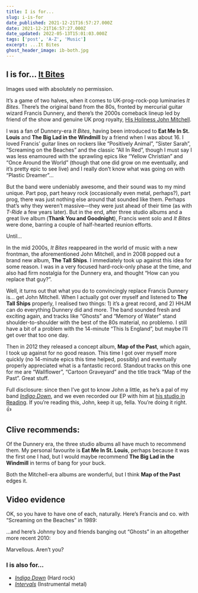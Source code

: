 ```yaml
---
title: I is for...
slug: i-is-for
date_published: 2021-12-21T16:57:27.000Z
date: 2021-12-21T16:57:27.000Z
date_updated: 2022-05-13T15:01:03.000Z
tags: ['post', 'A-Z', 'Music']
excerpt: ...It Bites
ghost_header_image: ib-both.jpg
---
```


## I is for… [It Bites](https://en.wikipedia.org/wiki/It_Bites)

Images used with absolutely no permission.

It’s a game of two halves, when it comes to UK-prog-rock-pop luminaries *It Bites*. There’s the original band from the 80s, fronted by mercurial guitar wizard Francis Dunnery, and there’s the 2000s comeback lineup led by friend of the show and genuine UK prog royalty, [His Holiness John Mitchell](https://johnmitchellhq.com/).

I was a fan of Dunnery-era *It Bites*, having been introduced to **Eat Me In St. Louis** and **The Big Lad in the Windmill** by a friend when I was about 16. I loved Francis’ guitar lines on rockers like “Positively Animal”, “Sister Sarah”, “Screaming on the Beaches” and the classic “All In Red”, though I must say I was less enamoured with the sprawling epics like “Yellow Christian” and “Once Around the World” (though that one did grow on me eventually, and it’s pretty epic to see live) and I really don’t know what was going on with “Plastic Dreamer”…

But the band were undeniably awesome, and their sound was to my mind unique. Part pop, part heavy rock (occasionally even metal, perhaps?), part prog, there was just nothing else around that sounded like them. Perhaps that’s why they weren’t massive—they were just ahead of their time (as with *T-Ride* a few years later). But in the end, after three studio albums and a great live album (**Thank You and Goodnight**), Francis went solo and *It Bites* were done,  barring a couple of half-hearted reunion efforts.

Until…

In the mid 2000s, *It Bites* reappeared in the world of music with a new frontman, the aforementioned John Mitchell, and in 2008 popped out a brand new album, **The Tall Ships**. I immediately took up against this idea for some reason. I was in a very focused hard-rock-only phase at the time, and also had firm nostalgia for the Dunnery era, and thought “How can you replace that guy?”.

Well, it turns out that what you do to convincingly replace Francis Dunnery is… get John Mitchell. When I actually got over myself and listened to **The Tall Ships** properly, I realised two things: 1) it’s a great record, and 2) HHJM can do everything Dunnery did and more. The band sounded fresh and exciting again, and tracks like “Ghosts” and “Memory of Water” stand shoulder-to-shoulder with the best of the 80s material, no problemo. I still have a bit of a problem with the 14-minute “This Is England”, but maybe I’ll get over that too one day.

Then in 2012 they released a concept album, **Map of the Past**, which again, I took up against for no good reason. This time I got over myself more quickly (no 14-minute epics this time helped, possibly) and eventually properly appreciated what is a fantastic record. Standout tracks on this one for me are “Wallflower”, “Cartoon Graveyard” and the title track “Map of the Past”. Great stuff.

Full disclosure: since then I’ve got to know John a little, as he’s a pal of my band *[Indigo Down](https://indigodown.com/)*, and we even recorded our EP with him at [his studio in Reading](https://outhousestudios.co.uk/). If you’re reading this, John, keep it up, fella. You’re doing it right. 👍

## Clive recommends:

Of the Dunnery era, the three studio albums all have much to recommend them. My personal favourite is **Eat Me In St. Louis**, perhaps because it was the first one I had, but I would maybe recommend **The Big Lad in the Windmill** in terms of bang for your buck.

Both the Mitchell-era albums are wonderful, but I think **Map of the Past** edges it.

## Video evidence

OK, so you have to have one of each, naturally. Here’s Francis and co. with “Screaming on the Beaches” in 1989:

…and here’s Johnny boy and friends banging out “Ghosts” in an altogether more recent 2010:

Marvellous. Aren’t you?

### I is also for…

- *[Indigo Down](https://indigodown.com/)* (Hard rock)
- *[Intervals](https://en.wikipedia.org/wiki/Intervals_(band))* (Instrumental metal)
